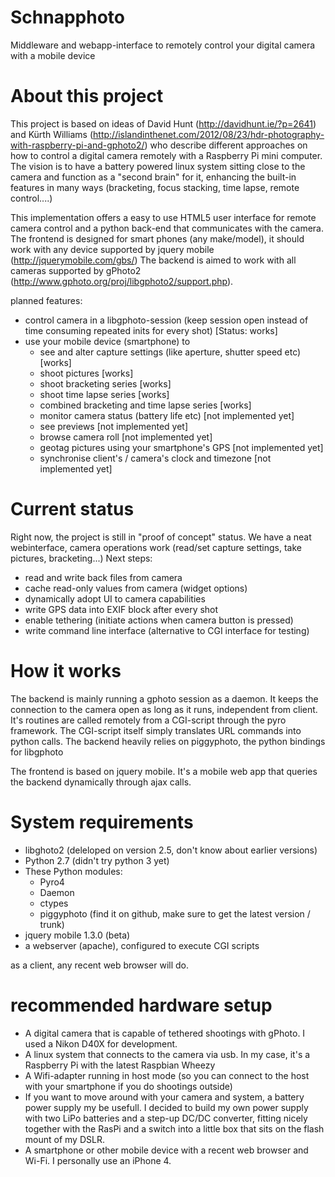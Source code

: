 Schnapphoto
===========

Middleware and webapp-interface to remotely control your digital camera with a mobile device

About this project
==================

This project is based on ideas of David Hunt (http://davidhunt.ie/?p=2641) and Kürth Williams (http://islandinthenet.com/2012/08/23/hdr-photography-with-raspberry-pi-and-gphoto2/) who describe different approaches on how to control a digital camera remotely with a Raspberry Pi mini computer.
The vision is to have a battery powered linux system sitting close to the camera and function as a "second brain" for it, enhancing the built-in features in many ways (bracketing, focus stacking, time lapse, remote control....)

This implementation offers a easy to use HTML5 user interface for remote camera control and a python back-end that communicates with the camera.
The frontend is designed for smart phones (any make/model), it should work with any device supported by jquery mobile (http://jquerymobile.com/gbs/)
The backend is aimed to work with all cameras supported by gPhoto2 (http://www.gphoto.org/proj/libgphoto2/support.php). 

planned features:
- control camera in a libgphoto-session (keep session open instead of time consuming repeated inits for every shot) [Status: works]
- use your mobile device (smartphone) to
  - see and alter capture settings (like aperture, shutter speed etc) [works]
  - shoot pictures [works]
  - shoot bracketing series [works]
  - shoot time lapse series [works]
  - combined bracketing and time lapse series [works]
  - monitor camera status (battery life etc) [not implemented yet]
  - see previews [not implemented yet]
  - browse camera roll [not implemented yet]
  - geotag pictures using your smartphone's GPS [not implemented yet]
  - synchronise client's / camera's clock and timezone [not implemented yet]
 
Current status
==============

Right now, the project is still in "proof of concept" status. We have a neat webinterface, camera operations work (read/set capture settings, take pictures, bracketing...)
Next steps:
- read and write back files from camera
- cache read-only values from camera (widget options)
- dynamically adopt UI to camera capabilities
- write GPS data into EXIF block after every shot
- enable tethering (initiate actions when camera button is pressed)
- write command line interface (alternative to CGI interface for testing)

How it works
============

The backend is mainly running a gphoto session as a daemon. It keeps the connection to the camera open as long as it runs, independent from client. It's routines are called remotely from a CGI-script through the pyro framework.
The CGI-script itself simply translates URL commands into python calls.
The backend heavily relies on piggyphoto, the python bindings for libgphoto

The frontend is based on jquery mobile. It's a mobile web app that queries the backend dynamically through ajax calls.

System requirements
===================

- libghoto2 (deleloped on version 2.5, don't know about earlier versions)
- Python 2.7 (didn't try python 3 yet)
- These Python modules:
  - Pyro4
  - Daemon
  - ctypes
  - piggyphoto (find it on github, make sure to get the latest version / trunk)
- jquery mobile 1.3.0 (beta)
- a webserver (apache), configured to execute CGI scripts

as a client, any recent web browser will do.

recommended hardware setup
==========================
- A digital camera that is capable of tethered shootings with gPhoto. I used a Nikon D40X for development.
- A linux system that connects to the camera via usb. In my case, it's a Raspberry Pi with the latest Raspbian Wheezy
- A Wifi-adapter running in host mode (so you can connect to the host with your smartphone if you do shootings outside)
- If you want to move around with your camera and system, a battery power supply my be usefull. I decided to build my own power supply with two LiPo batteries and a step-up DC/DC converter, fitting nicely together with the RasPi and a switch into a little box that sits on the flash mount of my DSLR.
- A smartphone or other mobile device with a recent web browser and Wi-Fi. I personally use an iPhone 4.
